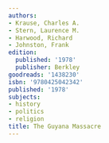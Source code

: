 ```yaml
---
authors:
- Krause, Charles A.
- Stern, Laurence M.
- Harwood, Richard
- Johnston, Frank
edition:
  published: '1978'
  publisher: Berkley
goodreads: '1438230'
isbn: '9780425042342'
published: '1978'
subjects:
- history
- politics
- religion
title: The Guyana Massacre
---
```


